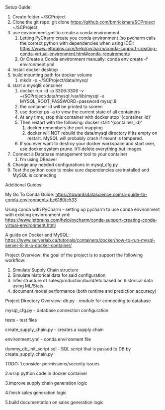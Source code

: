 Setup Guide:

1. Create folder  ~/SCProject
2. Clone the git repo: git clone https://github.com/bmrickman/SCProject ~/SCProject
3. use environment.yml to create a conda environment
    1. Letting PyCharm create you conda environment (so pycharm calls the correct python with dependencies when using IDE): https://www.jetbrains.com/help/pycharm/conda-support-creating-conda-virtual-environment.html#conda-requirements
    2. Or Create a Conda environment manually: conda env create -f environment.yml
4. Install docker desktop
5. build mounting path for docker volume
    1. mkdir -p ~/SCProject/data/mysql
6. start a mysql8 container 
    1. docker run -d -p 3306:3306 -v ~/SCProject/data/mysql:/var/lib/mysql -e MYSQL_ROOT_PASSWORD=password mysql:8
    2. the container id will be printed to screen
    3. use docker ps -a to view the current state of all containers
    4. At any time, stop this container with docker stop ‘{container_id}’
    5. Then restart with the following: docker start ‘{container_id}’
        1. docker remembers the port mapping
        2. docker will NOT rebuild the data/mysql directory if its empty on restart.  MySQL will probably crash if mount is tampered.
    6. If you ever want to destroy your docker workspace and start over, use docker system prune.  It’ll delete everything but images.
7. Connect a Database management tool to your container
    1. I’m using DBeaver
8. Change any needed configurations in mysql_cfg.py
9. Test the python code to make sure dependencies are installed and MySQL is connecting



Additional Guides:

My Go To Conda Guide:
https://towardsdatascience.com/a-guide-to-conda-environments-bc6180fc533

Using conda with PyCharm - setting up pycharm to use conda environment with existing envinronment.yml:
https://www.jetbrains.com/help/pycharm/conda-support-creating-conda-virtual-environment.html

A guide on Docker and MySQL:
https://www.serverlab.ca/tutorials/containers/docker/how-to-run-mysql-server-8-in-a-docker-container/


Project Overview:
the goal of the project is to support the following workflow:
1. Simulate Supply Chain structure
2. Simulate historical data for said configuration
3. Infer structure of sales/production/build/etc based on historical data using ML/Stats
4. document model performance (both runtime and prediction accuracy)


Project Directory Overview:
db.py                     - module for connecting to database

mysql_cfg.py              - database connection configuration

tests                     - test files 

create_supply_chain.py    - creates a supply chain 

environment.yml           - conda environment file

dummy_db_init_script.sql  - SQL script that is passed to DB by create_supply_chain.py

TODO:
1.consider permissions/security issues

2.wrap python code in docker container

3.improve supply chain generation logic

4.finish sales generation logic

5.build documentation on sales generation logic
